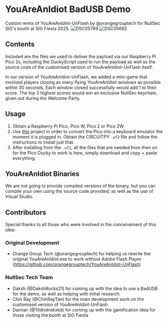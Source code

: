 # YouAreAnIdiot BadUSB Demo
Custom remix of YouAreAnIdiot-UnFlash by @orangegrouptech for NullSec SIG's booth at SIG Fiesta 2025.
![DSC05769](https://github.com/user-attachments/assets/5aa4ecec-b09d-4a86-ba55-576be956eaeb)
![DSC05682](https://github.com/user-attachments/assets/43ca78ef-d5ee-4164-9fe5-c11bbf10bddf)


## Contents
Included are the files we used to deliver the payload via our Raspberry Pi Pico 2s, including the DuckyScript used to run the payload as well as the source code of the customised version of YouAreAnIdiot-UnFlash itself.

In our version of YouAreAnIdiot-UnFlash, we added a mini-game that involved players closing as many flying YouAreAnIdiot windows as possible within 30 seconds. Each window closed successfully would add 1 to their score. The top 3 highest scores would win an exclusive NullSec keychain, given out during the Welcome Party.

## Usage
1. Obtain a Raspberry Pi Pico, Pico W, Pico 2 or Pico 2W.
2. Use [this](https://github.com/dbisu/pico-ducky) project in order to convert the Pico into a keyboard emulator the moment it is plugged in. Obtain the CIRCUITPY `.uf2` file and follow the instructions to install just that.
3. After installing from the `.uf2`, all the files that are needed from then on for the Pico Ducky to work is here, simply download and copy + paste everything.

## YouAreAnIdiot Binaries
We are not going to provide compiled versions of the binary, but you can compile your own using the source code provided, as well as the use of Visual Studio.

## Contributors
Special thanks to all those who were involved in the conceivement of this idea:
### Original Development
- Orange Group Tech (@orangegrouptech) for helping us rewrite the original YouAreAnIdiot.exe to work without Adobe Flash Player (https://github.com/orangegrouptech/YouAreAnIdiot-UnFlash)
### NullSec Tech Team
- Daksh (@DakshRocks21) for coming up with the idea to use a BadUSB for the demo, as well as helping with initial research
- Chin Ray (@ChinRayTan) for the main development work on the customised version of YouAreAnIdiot-UnFlash
- Damian (@10dndnskxkd) for coming up with the gamification idea for those visiting the booth at SIG Fiesta

